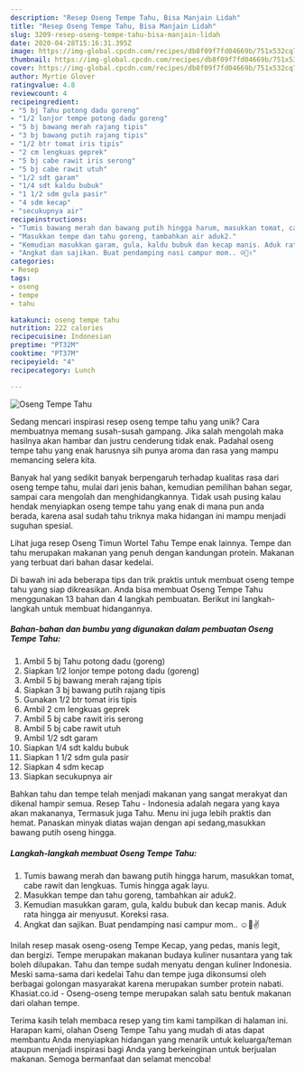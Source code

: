 ```yaml
---
description: "Resep Oseng Tempe Tahu, Bisa Manjain Lidah"
title: "Resep Oseng Tempe Tahu, Bisa Manjain Lidah"
slug: 3209-resep-oseng-tempe-tahu-bisa-manjain-lidah
date: 2020-04-28T15:16:31.395Z
image: https://img-global.cpcdn.com/recipes/db8f09f7fd04669b/751x532cq70/oseng-tempe-tahu-foto-resep-utama.jpg
thumbnail: https://img-global.cpcdn.com/recipes/db8f09f7fd04669b/751x532cq70/oseng-tempe-tahu-foto-resep-utama.jpg
cover: https://img-global.cpcdn.com/recipes/db8f09f7fd04669b/751x532cq70/oseng-tempe-tahu-foto-resep-utama.jpg
author: Myrtie Glover
ratingvalue: 4.8
reviewcount: 4
recipeingredient:
- "5 bj Tahu potong dadu goreng"
- "1/2 lonjor tempe potong dadu goreng"
- "5 bj bawang merah rajang tipis"
- "3 bj bawang putih rajang tipis"
- "1/2 btr tomat iris tipis"
- "2 cm lengkuas geprek"
- "5 bj cabe rawit iris serong"
- "5 bj cabe rawit utuh"
- "1/2 sdt garam"
- "1/4 sdt kaldu bubuk"
- "1 1/2 sdm gula pasir"
- "4 sdm kecap"
- "secukupnya air"
recipeinstructions:
- "Tumis bawang merah dan bawang putih hingga harum, masukkan tomat, cabe rawit dan lengkuas. Tumis hingga agak layu."
- "Masukkan tempe dan tahu goreng, tambahkan air aduk2."
- "Kemudian masukkan garam, gula, kaldu bubuk dan kecap manis. Aduk rata hingga air menyusut. Koreksi rasa."
- "Angkat dan sajikan. Buat pendamping nasi campur mom.. ☺🤭✌"
categories:
- Resep
tags:
- oseng
- tempe
- tahu

katakunci: oseng tempe tahu 
nutrition: 222 calories
recipecuisine: Indonesian
preptime: "PT32M"
cooktime: "PT37M"
recipeyield: "4"
recipecategory: Lunch

---
```



![Oseng Tempe Tahu](https://img-global.cpcdn.com/recipes/db8f09f7fd04669b/751x532cq70/oseng-tempe-tahu-foto-resep-utama.jpg)

Sedang mencari inspirasi resep oseng tempe tahu yang unik? Cara membuatnya memang susah-susah gampang. Jika salah mengolah maka hasilnya akan hambar dan justru cenderung tidak enak. Padahal oseng tempe tahu yang enak harusnya sih punya aroma dan rasa yang mampu memancing selera kita.

Banyak hal yang sedikit banyak berpengaruh terhadap kualitas rasa dari oseng tempe tahu, mulai dari jenis bahan, kemudian pemilihan bahan segar, sampai cara mengolah dan menghidangkannya. Tidak usah pusing kalau hendak menyiapkan oseng tempe tahu yang enak di mana pun anda berada, karena asal sudah tahu triknya maka hidangan ini mampu menjadi suguhan spesial.

Lihat juga resep Oseng Timun Wortel Tahu Tempe enak lainnya. Tempe dan tahu merupakan makanan yang penuh dengan kandungan protein. Makanan yang terbuat dari bahan dasar kedelai.


Di bawah ini ada beberapa tips dan trik praktis untuk membuat oseng tempe tahu yang siap dikreasikan. Anda bisa membuat Oseng Tempe Tahu menggunakan 13 bahan dan 4 langkah pembuatan. Berikut ini langkah-langkah untuk membuat hidangannya.

<!--inarticleads1-->

##### Bahan-bahan dan bumbu yang digunakan dalam pembuatan Oseng Tempe Tahu:

1. Ambil 5 bj Tahu potong dadu (goreng)
1. Siapkan 1/2 lonjor tempe potong dadu (goreng)
1. Ambil 5 bj bawang merah rajang tipis
1. Siapkan 3 bj bawang putih rajang tipis
1. Gunakan 1/2 btr tomat iris tipis
1. Ambil 2 cm lengkuas geprek
1. Ambil 5 bj cabe rawit iris serong
1. Ambil 5 bj cabe rawit utuh
1. Ambil 1/2 sdt garam
1. Siapkan 1/4 sdt kaldu bubuk
1. Siapkan 1 1/2 sdm gula pasir
1. Siapkan 4 sdm kecap
1. Siapkan secukupnya air


Bahkan tahu dan tempe telah menjadi makanan yang sangat merakyat dan dikenal hampir semua. Resep Tahu - Indonesia adalah negara yang kaya akan makananya, Termasuk juga Tahu. Menu ini juga lebih praktis dan hemat. Panaskan minyak diatas wajan dengan api sedang,masukkan bawang putih oseng hingga. 

<!--inarticleads2-->

##### Langkah-langkah membuat Oseng Tempe Tahu:

1. Tumis bawang merah dan bawang putih hingga harum, masukkan tomat, cabe rawit dan lengkuas. Tumis hingga agak layu.
1. Masukkan tempe dan tahu goreng, tambahkan air aduk2.
1. Kemudian masukkan garam, gula, kaldu bubuk dan kecap manis. Aduk rata hingga air menyusut. Koreksi rasa.
1. Angkat dan sajikan. Buat pendamping nasi campur mom.. ☺🤭✌


Inilah resep masak oseng-oseng Tempe Kecap, yang pedas, manis legit, dan bergizi. Tempe merupakan makanan budaya kuliner nusantara yang tak boleh dilupakan. Tahu dan tempe sudah menyatu dengan kuliner Indonesia. Meski sama-sama dari kedelai Tahu dan tempe juga dikonsumsi oleh berbagai golongan masyarakat karena merupakan sumber protein nabati. Khasiat.co.id - Oseng-oseng tempe merupakan salah satu bentuk makanan dari olahan tempe. 

Terima kasih telah membaca resep yang tim kami tampilkan di halaman ini. Harapan kami, olahan Oseng Tempe Tahu yang mudah di atas dapat membantu Anda menyiapkan hidangan yang menarik untuk keluarga/teman ataupun menjadi inspirasi bagi Anda yang berkeinginan untuk berjualan makanan. Semoga bermanfaat dan selamat mencoba!
